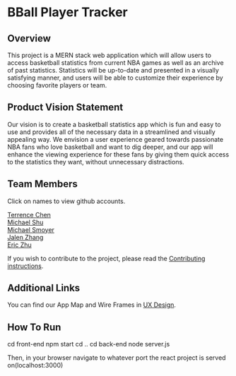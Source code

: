 # BBall Player Tracker

## Overview
This project is a MERN stack web application which will allow users to access basketball statistics from current NBA games as well as an archive of past statistics. Statistics will be up-to-date and presented in a visually satisfying manner, and users will be able to customize their experience by choosing favorite players or team. 

## Product Vision Statement
Our vision is to create a basketball statistics app which is fun and easy to use and provides all of the necessary data in a streamlined and visually appealing way. We envision a user experience geared towards passionate NBA fans who love basketball and want to dig deeper, and our app will enhance the viewing experience for these fans by giving them quick access to the statistics they want, without unnecessary distractions.

## Team Members
Click on names to view github accounts.

[Terrence Chen](https://github.com/tchen0125)\
[Michael Shu](https://github.com/michael-shu)\
[Michael Smoyer](https://github.com/mksmoyer)\
[Jalen Zhang](https://github.com/jialinzhang010)\
[Eric Zhu](https://github.com/Erikccc)

If you wish to contribute to the project, please read the [Contributing instructions](./CONTRIBUTING.md).

## Additional Links
You can find our App Map and Wire Frames in [UX Design](./UX-DESIGN.md).

## How To Run
cd front-end
npm start
cd ..
cd back-end
node server.js

Then, in your browser navigate to whatever port the react project is served on(localhost:3000)